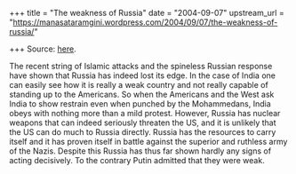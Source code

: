 +++
title = "The weakness of Russia"
date = "2004-09-07"
upstream_url = "https://manasataramgini.wordpress.com/2004/09/07/the-weakness-of-russia/"

+++
Source: [here](https://manasataramgini.wordpress.com/2004/09/07/the-weakness-of-russia/).

The recent string of Islamic attacks and the spineless Russian response have shown that Russia has indeed lost its edge. In the case of India one can easily see how it is really a weak country and not really capable of standing up to the Americans. So when the Americans and the West ask India to show restrain even when punched by the Mohammedans, India obeys with nothing more than a mild protest. However, Russia has nuclear weapons that can indeed seriously threaten the US, and it is unlikely that the US can do much to Russia directly. Russia has the resources to carry itself and it has proven itself in battle against the superior and ruthless army of the Nazis. Despite this Russia has thus far shown hardly any signs of acting decisively. To the contrary Putin admitted that they were weak.

